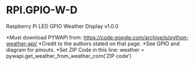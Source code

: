 # RPI.GPIO-W-D

Raspberry Pi LED GPIO Weather Display v1.0.0

*Must download PYWAPI from: https://code.google.com/archive/p/python-weather-api/
*Credit to the authors stated on that page.
*See GPIO and diagram for pinouts.
*Set ZIP Code in this line:
weather = pywapi.get_weather_from_weather_com('ZIP code')
